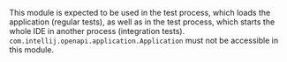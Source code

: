 This module is expected to be used in the test process, which loads the application (regular tests), 
as well as in the test process, which starts the whole IDE in another process (integration tests).
`com.intellij.openapi.application.Application` must not be accessible in this module.
